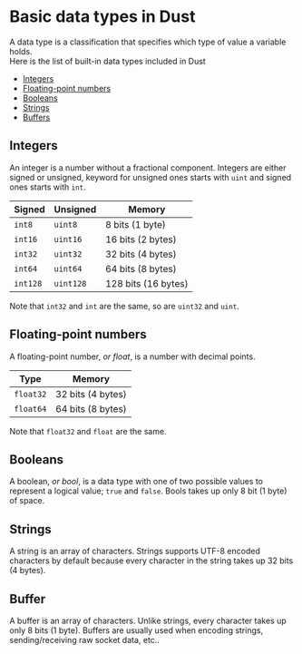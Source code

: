 # Basic data types in Dust
A data type is a classification that specifies which type of value a variable holds. \
Here is the list of built-in data types included in Dust
- [Integers](#Integers)
- [Floating-point numbers](#Floating-point-numbers)
- [Booleans](#Booleans)
- [Strings](#Strings)
- [Buffers](#Buffers)

## Integers
An integer is a number without a fractional component. Integers are either signed or unsigned, keyword for unsigned ones starts with `uint` and signed ones starts with `int`.

| Signed   | Unsigned | Memory              |
|----------|----------|---------------------|
| `int8`   | `uint8`  | 8 bits (1 byte)     |
| `int16`  | `uint16` | 16 bits (2 bytes)   |
| `int32`  | `uint32` | 32 bits (4 bytes)   |
| `int64`  | `uint64` | 64 bits (8 bytes)   |
| `int128` | `uint128`| 128 bits (16 bytes) |

Note that `int32` and `int` are the same, so are `uint32` and `uint`.

## Floating-point numbers
A floating-point number, _or float_, is a number with decimal points.

| Type      | Memory            |
|-----------|-------------------|
| `float32` | 32 bits (4 bytes) |
| `float64` | 64 bits (8 bytes) |

Note that `float32` and `float` are the same.

## Booleans
A boolean, _or bool_, is a data type with one of two possible values to represent a logical value; `true` and `false`. Bools takes up only 8 bit (1 byte) of space.

## Strings
A string is an array of characters. Strings supports UTF-8 encoded characters by default because every character in the string takes up 32 bits (4 bytes).

## Buffer
A buffer is an array of characters. Unlike strings, every character takes up only 8 bits (1 byte). Buffers are usually used when encoding strings, sending/receiving raw socket data, etc.. 